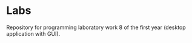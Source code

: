 # Labs
Repository for programming laboratory work 8 of the first year (desktop application with GUI). 
